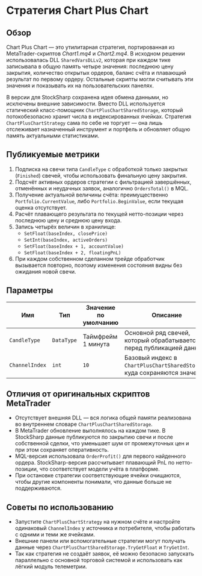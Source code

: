 # Стратегия Chart Plus Chart

## Обзор
Chart Plus Chart — это утилитарная стратегия, портированная из MetaTrader-скриптов *Chart1.mq4* и *Chart2.mq4*. В исходном решении
использовалась DLL `SharedVarsDLLv2`, которая при каждом тике записывала в общую память четыре значения: последнюю цену закрытия,
количество открытых ордеров, баланс счёта и плавающий результат по первому ордеру. Остальные скрипты могли считывать эти значения
и показывать их на пользовательских панелях.

В версии для StockSharp сохранена идея обмена данными, но исключены внешние зависимости. Вместо DLL используется статический
класс-помощник `ChartPlusChartSharedStorage`, который потокобезопасно хранит числа в индексированных ячейках. Стратегия
`ChartPlusChartStrategy` сама по себе не торгует — она лишь отслеживает назначенный инструмент и портфель и обновляет общую память
актуальными статистиками.

## Публикуемые метрики
1. Подписка на свечи типа `CandleType` с обработкой только закрытых (`Finished`) свечей, чтобы использовать финальную цену закрытия.
2. Подсчёт активных ордеров стратегии с фильтрацией завершённых, отменённых и неудачных заявок, аналогично `OrdersTotal()` в MQL.
3. Получение актуальной величины счёта: преимущественно `Portfolio.CurrentValue`, либо `Portfolio.BeginValue`, если текущая оценка
   отсутствует.
4. Расчёт плавающего результата по текущей нетто-позиции через последнюю цену и среднюю цену входа.
5. Запись четырёх величин в хранилище:
   - `SetFloat(baseIndex, closePrice)`
   - `SetInt(baseIndex, activeOrders)`
   - `SetFloat(baseIndex + 1, accountValue)`
   - `SetFloat(baseIndex + 2, floatingPnL)`
6. При каждом собственном сделанном трейде обработчик вызывается повторно, поэтому изменения состояния видны без ожидания новой свечи.

## Параметры
| Имя | Тип | Значение по умолчанию | Описание |
| --- | --- | --- | --- |
| `CandleType` | `DataType` | Таймфрейм 1 минута | Основной ряд свечей, который обрабатывается перед публикацией данных. |
| `ChannelIndex` | `int` | `10` | Базовый индекс в `ChartPlusChartSharedStorage`, куда сохраняются значения. |

## Отличия от оригинальных скриптов MetaTrader
- Отсутствует внешняя DLL — вся логика общей памяти реализована во внутреннем словаре `ChartPlusChartSharedStorage`.
- В MetaTrader обновление выполнялось на каждом тике. В StockSharp данные публикуются по закрытию свечи и после собственной сделки,
  что уменьшает шум от промежуточных цен и при этом сохраняет оперативность.
- MQL-версия использовала `OrderProfit()` для первого найденного ордера. StockSharp-версия рассчитывает плавающий PnL по нетто-позиции,
  что соответствует модели учёта в платформе.
- При остановке стратегии соответствующие ячейки очищаются, чтобы другие компоненты понимали, что данные больше не поддерживаются.

## Советы по использованию
- Запустите `ChartPlusChartStrategy` на нужном счёте и настройте одинаковый `ChannelIndex` у источника и потребителя, чтобы работать с
  одними и теми же ячейками.
- Внешние панели или вспомогательные стратегии могут получать данные через `ChartPlusChartSharedStorage.TryGetFloat` и
  `TryGetInt`.
- Так как стратегия не создаёт заявок, её можно безопасно запускать параллельно с основной торговой системой и использовать как
  лёгкий модуль телеметрии.
